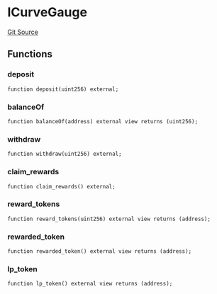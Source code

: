 # ICurveGauge
[Git Source](https://github.com/larrythecucumber321/protocol/blob/77d337b8595ba96d069ded321419b36a61984170/contracts/plugins/assets/convex/vendor/ConvexInterfaces.sol)


## Functions
### deposit


```solidity
function deposit(uint256) external;
```

### balanceOf


```solidity
function balanceOf(address) external view returns (uint256);
```

### withdraw


```solidity
function withdraw(uint256) external;
```

### claim_rewards


```solidity
function claim_rewards() external;
```

### reward_tokens


```solidity
function reward_tokens(uint256) external view returns (address);
```

### rewarded_token


```solidity
function rewarded_token() external view returns (address);
```

### lp_token


```solidity
function lp_token() external view returns (address);
```

